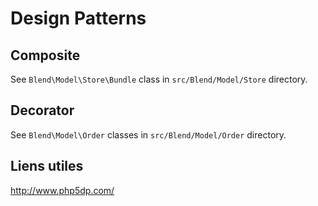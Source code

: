 Design Patterns
===============

Composite
---------

See `Blend\Model\Store\Bundle` class in `src/Blend/Model/Store` directory.

Decorator
---------

See `Blend\Model\Order` classes in `src/Blend/Model/Order` directory.

Liens utiles
------------

http://www.php5dp.com/

